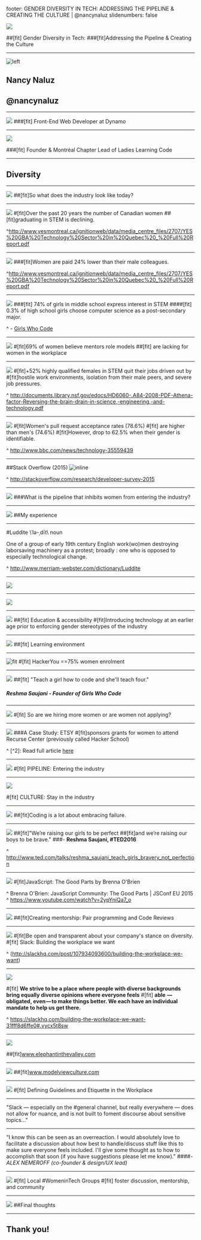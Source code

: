 footer: GENDER DIVERSITY IN TECH: ADDRESSING THE PIPELINE & CREATING THE CULTURE | @nancynaluz
slidenumbers: false

![](https://images.unsplash.com/13/unsplash_523ae1f5502d6_1.JPG?ixlib=rb-0.3.5&q=80&fm=jpg&crop=entropy&s=8303bca44f6cd3ce0e72326f3cacf3b8)

##[fit] Gender Diversity in Tech:
###[fit]Addressing the Pipeline & Creating the Culture

---

![left](https://dl.dropboxusercontent.com/s/6m71yy265ehpdw8/nancy.jpg?dl=0)
## Nancy Naluz
## @nancynaluz

---

![](https://daowea4srpbxm.cloudfront.net/assets/about/team-hero-f5ce0ea108620d13177bced9e34b0ced.jpg)
###[fit] Front-End Web Developer at Dynamo

---

![](http://ladieslearningcode.com/wp-content/uploads/2015/02/LadieLeaningCodeMTLWP_20140614_63_zmimi_HR-e1424038852378.jpg)

###[fit] Founder & Montréal Chapter Lead of Ladies Learning Code

---


## Diversity

---

![](https://images.unsplash.com/photo-1453230806017-56d81464b6c5?ixlib=rb-0.3.5&q=80&fm=jpg&crop=entropy&s=ef7efa065a1306618fef80e4294a189c)
##[fit]So what does the industry look like today?

---

![](https://images.unsplash.com/photo-1452457750107-cd084dce177d?ixlib=rb-0.3.5&q=80&fm=jpg&crop=entropy&s=2f540c45be3bffbf5a5722957731f6e5)
#[fit]Over the past 20 years the number of Canadian women
##[fit]graduating in STEM is declining.

^http://www.yesmontreal.ca/ignitionweb/data/media_centre_files/2707/YES%20GBA%20Technology%20Sector%20in%20Quebec%20_%20Full%20Report.pdf

---
![](https://images.unsplash.com/photo-1452457750107-cd084dce177d?ixlib=rb-0.3.5&q=80&fm=jpg&crop=entropy&s=2f540c45be3bffbf5a5722957731f6e5)
###[fit]Women are paid 24% lower than their male colleagues.

^http://www.yesmontreal.ca/ignitionweb/data/media_centre_files/2707/YES%20GBA%20Technology%20Sector%20in%20Quebec%20_%20Full%20Report.pdf

---

![](https://images.unsplash.com/photo-1452457750107-cd084dce177d?ixlib=rb-0.3.5&q=80&fm=jpg&crop=entropy&s=2f540c45be3bffbf5a5722957731f6e5)
###[fit] 74% of girls in middle school express interest in STEM
####[fit] 0.3% of high school girls choose computer science as a post-secondary major.

^ - [Girls Who Code](http://www.teenvogue.com/story/reshma-saujani-girls-who-code)

---
![](https://images.unsplash.com/photo-1452457750107-cd084dce177d?ixlib=rb-0.3.5&q=80&fm=jpg&crop=entropy&s=2f540c45be3bffbf5a5722957731f6e5)
#[fit]69% of women believe mentors role models
##[fit] are lacking for women in the workplace

---
![](https://images.unsplash.com/photo-1452457750107-cd084dce177d?ixlib=rb-0.3.5&q=80&fm=jpg&crop=entropy&s=2f540c45be3bffbf5a5722957731f6e5)
#[fit]+52% highly qualified females in STEM quit their jobs driven out by
#[fit]hostile work environments, isolation from their male peers, and severe job pressures.

^ http://documents.library.nsf.gov/edocs/HD6060-.A84-2008-PDF-Athena-factor-Reversing-the-brain-drain-in-science,-engineering,-and-technology.pdf

---

![](https://images.unsplash.com/photo-1452457750107-cd084dce177d?ixlib=rb-0.3.5&q=80&fm=jpg&crop=entropy&s=2f540c45be3bffbf5a5722957731f6e5)
#[fit]Women's pull request acceptance rates (78.6%)
#[fit] are higher than men's (74.6%)
#[fit]However, drop to 62.5% when their gender is identifiable.

^ http://www.bbc.com/news/technology-35559439

---

##Stack Overflow (2015)
![inline](https://dl.dropboxusercontent.com/s/g3vxdl5d68mafli/Screen%20Shot%202016-03-02%20at%209.45.56%20PM.png?dl=0)

^ http://stackoverflow.com/research/developer-survey-2015

---
![](http://emojipedia-us.s3.amazonaws.com/social/thinking-face.png)
###What is the pipeline that inhibits women from entering the industry?

---

![](http://ladieslearningcode.com/wp-content/uploads/2015/12/6021632122_ef4ca7c8c6_o.jpg)
##My experience

---

#Luddite
\ˈlə-ˌdīt\ noun

One of a group of early 19th century English work(wo)men destroying laborsaving machinery as a protest; broadly :  one who is opposed to especially technological change.

^ http://www.merriam-webster.com/dictionary/Luddite

---

![](https://upload.wikimedia.org/wikipedia/commons/f/f2/Ladies_Learning_Code_event,_November_26_2011.jpg)

---
![](https://images.unsplash.com/photo-1454165205744-3b78555e5572?ixlib=rb-0.3.5&q=80&fm=jpg&crop=entropy&s=ca8c08d17555247f7580691500bb5351)

---

![](https://images.unsplash.com/photo-1453733190371-0a9bedd82893?ixlib=rb-0.3.5&q=80&fm=jpg&crop=entropy&s=48c521ea3e67450435523c7135617257)
##[fit] Education & accessibility
#[fit]Introducing technology at an earlier age prior to enforcing gender stereotypes of the industry

---

![](http://ladieslearningcode.com/wp-content/uploads/2015/02/LadieLeaningCodeMTLWP_20140614_49_zmimi_HR-e1424038656152.jpg)
##[fit] Learning environment

---

![fit](https://scontent-yyz1-1.xx.fbcdn.net/hphotos-prn2/t31.0-8/10683628_707312629352083_457146519515326627_o.jpg)
#[fit] HackerYou ==75% women enrolment

---

![](http://pthumbnails.5min.com/10352665/517633215_3v1_o.jpg)
##[fit] "Teach a girl how to code and she'll teach four."
##### **Reshma Saujani - Founder of Girls Who Code**

---
![](https://images.unsplash.com/photo-1433170897235-615700336230?ixlib=rb-0.3.5&q=80&fm=jpg&crop=entropy&s=4cc33ad333b238cf760a0451d71a6a33)
#[fit] So are we hiring more women or are women not applying?

---

![](http://extfiles.etsy.com/Press/dumbo-office/dumbo_office_065.jpg)
###A Case Study: ETSY
#[fit]sponsors grants for women to attend Recurse Center (previously called Hacker School)

^ [^2]: Read full article [here](https://www.etsy.com/hacker-grants)

---
![](https://images.unsplash.com/photo-1453067085054-9852b6e2a759?ixlib=rb-0.3.5&q=80&fm=jpg&crop=entropy&s=f0aeab218381db141bb5f4fcd866cdc9)
#[fit] PIPELINE: Entering the industry

---

![](https://images.unsplash.com/photo-1437623889155-075d40e2e59f?ixlib=rb-0.3.5&q=80&fm=jpg&crop=entropy&s=bef2d1ab76ac458882e46777eca662ee)

#[fit] CULTURE: Stay in the industry

---

![](https://images.unsplash.com/uploads/141103282695035fa1380/95cdfeef?ixlib=rb-0.3.5&q=80&fm=jpg&crop=entropy&s=e52d8eb0864ecc0a7628d04c5f8f4e42)
##[fit]Coding is a lot about embracing failure.

---
![](http://d.fastcompany.net/multisite_files/fastcompany/imagecache/1280/poster/2014/02/3026772-poster-p-2-girls-who-code-founder-reshma-saujanis-favorite-productivity-hack.jpg)
##[fit]"We’re raising our girls to be perfect
##[fit]and we’re raising our boys to be brave."
###- **Reshma Saujani, #TED2016**

^ http://www.ted.com/talks/reshma_saujani_teach_girls_bravery_not_perfection

---
![](https://i.ytimg.com/vi/2ypYniQa7_o/maxresdefault.jpg)
#[fit]JavaScript: The Good Parts by Brenna O'Brien

^ Brenna O'Brien: JavaScript Community: The Good Parts | JSConf EU 2015
^ https://www.youtube.com/watch?v=2ypYniQa7_o

---

![](https://images.unsplash.com/photo-1454023989775-79520f04322c?ixlib=rb-0.3.5&q=80&fm=jpg&crop=entropy&s=9e434433acf7e61b897ee692e51e0a4f)
##[fit]Creating mentorship: Pair programming and Code Reviews

---

![](https://images.unsplash.com/photo-1457305237443-44c3d5a30b89?ixlib=rb-0.3.5&q=80&fm=jpg&crop=entropy&s=343486b88909fd224389c0ea51355019)
#[fit]Be open and transparent about your company's stance on diversity.
#[fit] Slack: Building the workplace we want

^ (http://slackhq.com/post/107934093600/building-the-workplace-we-want)


---

![](http://cdn1.tnwcdn.com/wp-content/blogs.dir/1/files/2015/03/1-ryU77MsLt5tnp3ow8kqELA.png)

#[fit] **We strive to be a place where people with diverse backgrounds bring equally diverse opinions where everyone feels**
#[fit] **able  — obligated, even — to make things better. We each have an individual mandate to help us get there.**

^ https://slackhq.com/building-the-workplace-we-want-31fff8d6ffe0#.vycx5t8sw

---
![](https://tctechcrunch2011.files.wordpress.com/2016/01/elephant.png?w=738)

##[fit]www.elephantinthevalley.com

---
![](http://c.fastcompany.net/multisite_files/fastcompany/imagecache/inline-large/inline/2014/01/3024929-inline-i-3-model-view-culture-a-new-tech-publication-the-internet-actually-needs.jpg)
##[fit]www.modelviewculture.com

---
![](https://images.unsplash.com/photo-1454165804606-c3d57bc86b40?ixlib=rb-0.3.5&q=80&fm=jpg&crop=entropy&s=5e2cbf8fc0f617f10d40fbf59797b524)
#[fit] Defining Guidelines and Etiquette in the Workplace

---

"Slack — especially on the #general channel, but really everywhere — does not allow for nuance, and is not built to foment discourse about sensitive topics..."

---

"I know this can be seen as an overreaction. I would absolutely love to facilitate a discussion about how best to handle/discuss stuff like this to make sure everyone feels included. I'll give some thought as to how to accomplish that soon (if you have suggestions please let me know)."
####*- ALEX NEMEROFF (co-founder & design/UX lead)*

---

![](https://images.unsplash.com/photo-1452830978618-d6feae7d0ffa?ixlib=rb-0.3.5&q=80&fm=jpg&crop=entropy&s=cb554704ba485a9638b4dd5c6ba66265)
#[fit] Local #WomeninTech Groups
#[fit] foster discussion, mentorship, and community

---
![](https://images.unsplash.com/reserve/6HJtLkJSDqjqlE2NipEu_macbook.jpg?ixlib=rb-0.3.5&q=80&fm=jpg&crop=entropy&s=44100217df531765e155549ce3e11a43)
##Final thoughts

---

## Thank you!